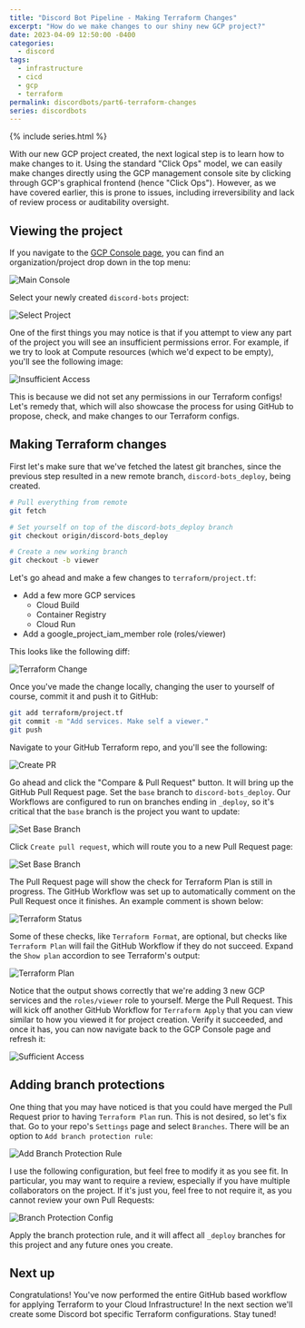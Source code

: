 ```yaml
---
title: "Discord Bot Pipeline - Making Terraform Changes"
excerpt: "How do we make changes to our shiny new GCP project?"
date: 2023-04-09 12:50:00 -0400
categories:
  - discord
tags:
  - infrastructure
  - cicd
  - gcp
  - terraform
permalink: discordbots/part6-terraform-changes
series: discordbots
---
```


{% include series.html %}

With our new GCP project created, the next logical step is to learn how to make
changes to it. Using the standard "Click Ops" model, we can easily make changes
directly using the GCP management console site by clicking through GCP's
graphical frontend (hence "Click Ops"). However, as we have covered earlier,
this is prone to issues, including irreversibility and lack of review process or
auditability oversight.

## Viewing the project

If you navigate to the [GCP Console page](https://console.cloud.google.com/),
you can find an organization/project drop down in the top menu:

![Main Console](/assets/images/discordbots/terraform_changes/1%20-%20Main%20Console.png)

Select your newly created `discord-bots` project:

![Select Project](/assets/images/discordbots/terraform_changes/2%20-%20Changing%20Projects.png)

One of the first things you may notice is that if you attempt to view any part
of the project you will see an insufficient permissions error. For example, if
we try to look at Compute resources (which we'd expect to be empty), you'll see
the following image:

![Insufficient Access](/assets/images/discordbots/terraform_changes/3%20-%20Insufficient%20Access.png)

This is because we did not set any permissions in our Terraform configs! Let's
remedy that, which will also showcase the process for using GitHub to propose,
check, and make changes to our Terraform configs.

## Making Terraform changes

First let's make sure that we've fetched the latest git branches, since the
previous step resulted in a new remote branch, `discord-bots_deploy`, being
created.

```bash
# Pull everything from remote
git fetch

# Set yourself on top of the discord-bots_deploy branch
git checkout origin/discord-bots_deploy

# Create a new working branch
git checkout -b viewer
```

Let's go ahead and make a few changes to `terraform/project.tf`:

- Add a few more GCP services
  - Cloud Build
  - Container Registry
  - Cloud Run
- Add a google_project_iam_member role (roles/viewer)

This looks like the following diff:

![Terraform Change](/assets/images/discordbots/terraform_changes/4%20-%20Terraform%20Change.png)

Once you've made the change locally, changing the user to yourself of course,
commit it and push it to GitHub:

```bash
git add terraform/project.tf
git commit -m "Add services. Make self a viewer."
git push
```

Navigate to your GitHub Terraform repo, and you'll see the following:

![Create PR](/assets/images/discordbots/terraform_changes/5%20-%20Create%20a%20PR.png)

Go ahead and click the "Compare & Pull Request" button. It will bring up the
GitHub Pull Request page. Set the `base` branch to `discord-bots_deploy`. Our
Workflows are configured to run on branches ending in `_deploy`, so it's
critical that the `base` branch is the project you want to update:

![Set Base Branch](/assets/images/discordbots/terraform_changes/6%20-%20Set%20Base%20Branch.png)

Click `Create pull request`, which will route you to a new Pull Request page:

![Set Base Branch](/assets/images/discordbots/terraform_changes/7%20-%20Pull%20Request.png)

The Pull Request page will show the check for Terraform Plan is still in
progress. The GitHub Workflow was set up to automatically comment on the Pull
Request once it finishes. An example comment is shown below:

![Terraform Status](/assets/images/discordbots/terraform_changes/8%20-%20Terraform%20Status.png)

Some of these checks, like `Terraform Format`, are optional, but checks like
`Terraform Plan` will fail the GitHub Workflow if they do not succeed. Expand
the `Show plan` accordion to see Terraform's output:

![Terraform Plan](/assets/images/discordbots/terraform_changes/9%20-%20Terraform%20Plan.png)

Notice that the output shows correctly that we're adding 3 new GCP services and
the `roles/viewer` role to yourself. Merge the Pull Request. This will kick off
another GitHub Workflow for `Terraform Apply` that you can view similar to how
you viewed it for project creation. Verify it succeeded, and once it has, you
can now navigate back to the GCP Console page and refresh it:

![Sufficient Access](/assets/images/discordbots/terraform_changes/10%20-%20Sufficient%20Access.png)

## Adding branch protections

One thing that you may have noticed is that you could have merged the Pull
Request prior to having `Terraform Plan` run. This is not desired, so let's fix
that. Go to your repo's `Settings` page and select `Branches`. There will be an
option to `Add branch protection rule`:

![Add Branch Protection Rule](/assets/images/discordbots/terraform_changes/11-%20Add%20Branch%20Protection%20Rule.png)

I use the following configuration, but feel free to modify it as you see fit.
In particular, you may want to require a review, especially if you have
multiple collaborators on the project. If it's just you, feel free to not
require it, as you cannot review your own Pull Requests:

![Branch Protection Config](/assets/images/discordbots/terraform_changes/12%20-%20Protection%20Rule%20Config.png)

Apply the branch protection rule, and it will affect all `_deploy` branches for
this project and any future ones you create.

## Next up

Congratulations! You've now performed the entire GitHub based workflow for
applying Terraform to your Cloud Infrastructure! In the next section we'll
create some Discord bot specific Terraform configurations. Stay tuned!
